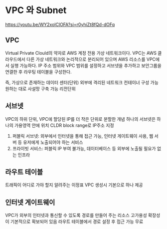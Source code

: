 VPC 와 Subnet
=

https://youtu.be/WY2xoIClOFA?si=r0yhiZt8fQd-dOFq

VPC
-
Virtual Private Clould의 약자로 AWS 계정 전용 가상 네트워크이다.
VPC는 AWS 클라우드에서 다른 가상 네트워크와 논리적으로 분리되어 있으며 AWS 리소스를 VPC에서 실행 가능하다.
IP 주소 범위와 VPC 범위를 설정하고 서브넷을 추가하고 보안그룹을 연결한 후 라우팅 테이블을 구성한다.

즉, 가상으로 존재하는 데이터 센터(단위)
외부에 격리된 네트워크 컨테이너 구성 가능
원하는 대로 사설망 구축 가능
리전단위

서브넷
-
VPC의 하위 단위, VPC에 할당된 IP를 더 작은 단위로 분할한 개념
하나의 서브넷은 하나의 가용영역 안에 위치
CLDR block range로 IP주소 지정

1. 퍼블릭 서브넷: 외부에서 인터넷을 통해 접근 가능, 인터넷 게이트웨이 사용, 웹 서버 등 유저에게 노출되어야 하는 서비스
2. 프라이빗 서비스: 퍼블릭 IP 부여 불가능, 데이터베이스 등 외부에 노출될 필요가 없는 인프라 

라우트 테이블
-
트래픽이 어디로 가야 할지 알려주는 이정표
VPC 생성시 기본으로 하나 제공

인터넷 게이트웨이
-
VPC가 외부의 인터넷과 통신할 수 있도록 경로를 만들어 주는 리소스
고가용성 확장성이 기본적으로 확보되어 있음
라우트 테이블에서 경로 설정 후 접근 가능
무료
